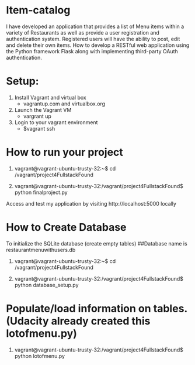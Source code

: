 # Item-catalog

   I have developed an application that provides a list of Menu items within a variety of Restaurants as well as provide a user registration and authentication system. Registered users will have the ability to post, edit and delete their own items.
How to develop a RESTful web application using the Python framework Flask along with implementing third-party OAuth authentication.

# Setup: 
   1. Install Vagrant and virtual box
      * vagrantup.com and virtualbox.org
   2. Launch the Vagrant VM 
      * vargrant up
   3. Login to your vagrant environment 
       * $vagrant ssh
 
# How to run your project
   1. vagrant@vagrant-ubuntu-trusty-32:~$ cd /vagrant/project4FullstackFound
   
   2. vagrant@vagrant-ubuntu-trusty-32:/vagrant/project4FullstackFound$ python finalproject.py

 Access and test my application by visiting http://localhost:5000 locally
   
# How to Create Database 

   To initialize the SQLite database (create empty tables)
   ##Database name is restaurantmenuwithusers.db
   
   1. vagrant@vagrant-ubuntu-trusty-32:~$ cd /vagrant/project4FullstackFound
   
   2. vagrant@vagrant-ubuntu-trusty-32:/vagrant/project4FullstackFound$ python database_setup.py
   
# Populate/load information on tables.(Udacity already created this lotofmenu.py)
   
   1. vagrant@vagrant-ubuntu-trusty-32:/vagrant/project4FullstackFound$ python lotofmenu.py
      
      
